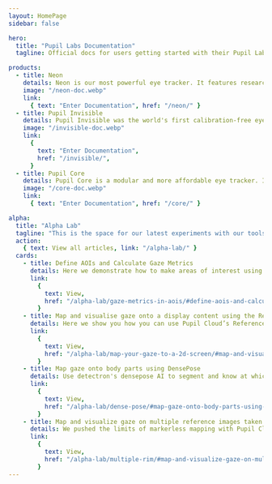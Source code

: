 ```yaml
---
layout: HomePage
sidebar: false

hero:
  title: "Pupil Labs Documentation"
  tagline: Official docs for users getting started with their Pupil Labs eye tracking glasses and for developers working on eye tracking applications and integrations.

products:
  - title: Neon
    details: Neon is our most powerful eye tracker. It features research-grade gaze and pupil diameter estimation, industry-leading robustness in real-world applications, and a pleasent calibration-free user experience.
    image: "/neon-doc.webp"
    link:
      { text: "Enter Documentation", href: "/neon/" }
  - title: Pupil Invisible
    details: Pupil Invisible was the world's first calibration-free eye tracker and set new standards for robustness in real-world applications. It is now deprecated and replaced by Neon.
    image: "/invisible-doc.webp"
    link:
      {
        text: "Enter Documentation",
        href: "/invisible/",
      }
  - title: Pupil Core
    details: Pupil Core is a modular and more affordable eye tracker. It comes with open-source software and was the first eye tracker Pupil Labs created.
    image: "/core-doc.webp"
    link:
      { text: "Enter Documentation", href: "/core/" }

alpha:
  title: "Alpha Lab"
  tagline: "This is the space for our latest experiments with our tools. Alpha Lab is not a place for official product documentation. Everything you find here should be considered a work in progress, and may even be a bit rough around the edges."
  action:
    { text: View all articles, link: "/alpha-lab/" }
  cards:
    - title: Define AOIs and Calculate Gaze Metrics
      details: Here we demonstrate how to make areas of interest using data downloaded from Pupil Cloud’s Reference Image Mapper.
      link:
        {
          text: View,
          href: "/alpha-lab/gaze-metrics-in-aois/#define-aois-and-calculate-gaze-metrics",
        }
    - title: Map and visualise gaze onto a display content using the Reference Image Mapper
      details: Here we show you how you can use Pupil Cloud’s Reference Image Mapper to map gaze onto dynamic on-screen content - like a video.
      link:
        {
          text: View,
          href: "/alpha-lab/map-your-gaze-to-a-2d-screen/#map-and-visualise-gaze-onto-a-display-content-using-the-reference-image-mapper",
        }
    - title: Map gaze onto body parts using DensePose
      details: Use detectron's densepose AI to segment and know at which part of a body a person is looking.
      link:
        {
          text: View,
          href: "/alpha-lab/dense-pose/#map-gaze-onto-body-parts-using-densepose",
        }
    - title: Map and visualize gaze on multiple reference images taken from the same environment
      details: We pushed the limits of markerless mapping with Pupil Cloud’s Reference Image Mapper - scanning an entire apartment.
      link:
        {
          text: View,
          href: "/alpha-lab/multiple-rim/#map-and-visualize-gaze-on-multiple-reference-images-taken-from-the-same-environment",
        }
---
```

